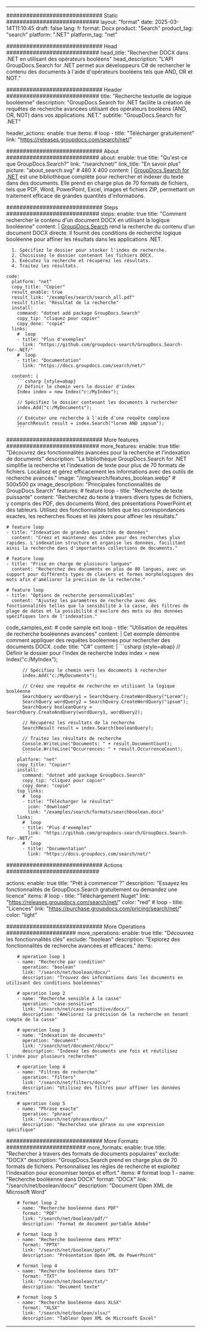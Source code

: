 
---
############################# Static ############################
layout: "format"
date:  2025-03-14T11:10:45
draft: false
lang: fr
format: Docx
product: "Search"
product_tag: "search"
platform: ".NET"
platform_tag: "net"

############################# Head ############################
head_title: "Rechercher DOCX dans .NET en utilisant des opérateurs booléens"
head_description: "L'API GroupDocs.Search for .NET permet aux développeurs C# de rechercher le contenu des documents à l'aide d'opérateurs booléens tels que AND, OR et NOT."

############################# Header ############################
title: "Recherche textuelle de logique booléenne" 
description: "GroupDocs.Search for .NET facilite la création de requêtes de recherche avancées utilisant des opérateurs booléens (AND, OR, NOT) dans vos applications .NET."
subtitle: "GroupDocs.Search for .NET" 

header_actions:
  enable: true
  items:
    #  loop
    - title: "Télécharger gratuitement"
      link: "https://releases.groupdocs.com/search/net/"
      
############################# About ############################
about:
    enable: true
    title: "Qu'est-ce que GroupDocs.Search?"
    link: "/search/net/"
    link_title: "En savoir plus"
    picture: "about_search.svg" # 480 X 400
    content: |
       [GroupDocs.Search for .NET](/search/net/) est une bibliothèque complète pour rechercher et indexer du texte dans des documents. Elle prend en charge plus de 70 formats de fichiers, tels que PDF, Word, PowerPoint, Excel, images et fichiers ZIP, permettant un traitement efficace de grandes quantités d'informations.

############################# Steps ############################
steps:
    enable: true
    title: "Comment rechercher le contenu d'un document DOCX en utilisant la logique booléenne"
    content: |
      [GroupDocs.Search](/search/net/) rend la recherche du contenu d'un document DOCX directe. Il fournit des conditions de recherche logique booléenne pour affiner les résultats dans les applications .NET.
      
      1. Spécifiez le dossier pour stocker l'index de recherche.
      2. Choisissez le dossier contenant les fichiers DOCX.
      3. Exécutez la recherche et récupérez les résultats.
      4. Traitez les résultats.
   
    code:
      platform: "net"
      copy_title: "Copier"
      result_enable: true
      result_link: "/examples/search/search_all.pdf"
      result_title: "Résultat de la recherche"
      install:
        command: "dotnet add package GroupDocs.Search"
        copy_tip: "cliquez pour copier"
        copy_done: "copié"
      links:
        #  loop
        - title: "Plus d'exemples"
          link: "https://github.com/groupdocs-search/GroupDocs.Search-for-.NET/"
        #  loop
        - title: "Documentation"
          link: "https://docs.groupdocs.com/search/net/"
          
      content: |
        ```csharp {style=abap}
        // Définir le chemin vers le dossier d'index
        Index index = new Index("c:/MyIndex");

        // Spécifiez le dossier contenant les documents à rechercher
        index.Add("c:/MyDocuments");

        // Exécuter une recherche à l'aide d'une requête complexe
        SearchResult result = index.Search("lorem AND impsum");
        ```            

############################# More features ############################
more_features:
  enable: true
  title: "Découvrez des fonctionnalités avancées pour la recherche et l'indexation de documents"
  description: "La bibliothèque GroupDocs.Search for .NET simplifie la recherche et l'indexation de texte pour plus de 70 formats de fichiers. Localisez et gérez efficacement les informations avec des outils de recherche avancés."
  image: "/img/search/features_boolean.webp" # 500x500 px
  image_description: "Principales fonctionnalités de GroupDocs.Search"
  features:
    # feature loop
    - title: "Recherche de texte puissante"
      content: "Recherchez du texte à travers divers types de fichiers, y compris des PDF, des documents Word, des présentations PowerPoint et des tableurs. Utilisez des fonctionnalités telles que les correspondances exactes, les recherches floues et les jokers pour affiner les résultats."

    # feature loop
    - title: "Indexation de grandes quantités de données"
      content: "Créez et maintenez des index pour des recherches plus rapides. L'indexation structure et organise les données, facilitant ainsi la recherche dans d'importantes collections de documents."

    # feature loop
    - title: "Prise en charge de plusieurs langues"
      content: "Recherchez des documents en plus de 80 langues, avec un support pour différents types de claviers et formes morphologiques des mots afin d'améliorer la précision de la recherche."

    # feature loop
    - title: "Options de recherche personnalisables"
      content: "Ajustez les paramètres de recherche avec des fonctionnalités telles que la sensibilité à la casse, des filtres de plage de dates et la possibilité d'exclure des mots ou des données spécifiques lors de l'indexation."
      
  code_samples_ext:
    # code sample ext loop
    - title: "Utilisation de requêtes de recherche booléennes avancées"
      content: |
        Cet exemple démontre comment appliquer des requêtes booléennes pour rechercher des documents DOCX.
      code:
        title: "C#"
        content: |
          ```csharp {style=abap}
          // Définir le dossier pour l'index de recherche
          Index index = new Index("c:/MyIndex");
              
          // Spécifiez le chemin vers les documents à rechercher
          index.Add("c:/MyDocuments");

          // Créez une requête de recherche en utilisant la logique booléenne
          SearchQuery wordQuery1 = SearchQuery.CreateWordQuery("Lorem");
          SearchQuery wordQuery2 = SearchQuery.CreateWordQuery("ipsum");
          SearchQuery booleanQuery = SearchQuery.CreateAndQuery(wordQuery1, wordQuery2);

          // Récupérez les résultats de la recherche
          SearchResult result = index.Search(booleanQuery);
          
          // Traitez les résultats de recherche
          Console.WriteLine("Documents: " + result.DocumentCount);
          Console.WriteLine("Occurrences: " + result.OccurrenceCount);
          ```
        platform: "net"
        copy_title: "Copier"
        install:
          command: "dotnet add package GroupDocs.Search"
          copy_tip: "cliquez pour copier"
          copy_done: "copié"
        top_links:
          #  loop
          - title: "Télécharger le résultat"
            icon: "download"
            link: "/examples/search/formats/searchboolean.docx"
        links:
          #  loop
          - title: "Plus d'exemples"
            link: "https://github.com/groupdocs-search/GroupDocs.Search-for-.NET/"
          #  loop
          - title: "Documentation"
            link: "https://docs.groupdocs.com/search/net/"
            

            


############################# Actions ############################

actions:
  enable: true
  title: "Prêt à commencer ?"
  description: "Essayez les fonctionnalités de GroupDocs.Search gratuitement ou demandez une licence"
  items:
    #  loop
    - title: "Téléchargement Nuget"
      link: "https://releases.groupdocs.com/search/net/"
      color: "red"
        #  loop
    - title: "Licences"
      link: "https://purchase.groupdocs.com/pricing/search/net/"
      color: "light"


############################# More Operations #####################
more_operations:
    enable: true
    title: "Découvrez les fonctionnalités clés"
    exclude: "boolean"
    description: "Explorez des fonctionnalités de recherche avancées et efficaces."
    items: 
          
        # operation loop 1
        - name: "Recherche par condition"
          operation: "boolean"
          link: "/search/net/boolean/docx/"
          description: "Trouvez des informations dans les documents en utilisant des conditions booléennes"

        # operation loop 2
        - name: "Recherche sensible à la casse"
          operation: "case-sensitive"
          link: "/search/net/case-sensitive/docx/"
          description: "Améliorez la précision de la recherche en tenant compte de la casse"

        # operation loop 3
        - name: "Indexation de documents"
          operation: "document"
          link: "/search/net/document/docx/"
          description: "Indexez les documents une fois et réutilisez l'index pour plusieurs recherches"

        # operation loop 4
        - name: "Filtres de recherche"
          operation: "filters"
          link: "/search/net/filters/docx/"
          description: "Utilisez des filtres pour affiner les données traitées"

        # operation loop 5
        - name: "Phrase exacte"
          operation: "phrase"
          link: "/search/net/phrase/docx/"
          description: "Recherchez une phrase ou une expression spécifique"
          
        
          
############################# More Formats ########################
more_formats:
    enable: true
    title: "Rechercher à travers des formats de documents populaires"
    exclude: "DOCX"
    description: "GroupDocs.Search prend en charge plus de 70 formats de fichiers. Personnalisez les règles de recherche et exploitez l'indexation pour économiser temps et effort."
    items: 
        # format loop 1
        - name: "Recherche booléenne dans DOCX"
          format: "DOCX"
          link: "/search/net/boolean/docx/"
          description: "Document Open XML de Microsoft Word"
          
        # format loop 2
        - name: "Recherche booléenne dans PDF"
          format: "PDF"
          link: "/search/net/boolean/pdf/"
          description: "Format de document portable Adobe"
          
        # format loop 3
        - name: "Recherche booléenne dans PPTX"
          format: "PPTX"
          link: "/search/net/boolean/pptx/"
          description: "Présentation Open XML de PowerPoint"

        # format loop 4
        - name: "Recherche booléenne dans TXT"
          format: "TXT"
          link: "/search/net/boolean/txt/"
          description: "Document texte"
          
        # format loop 5
        - name: "Recherche booléenne dans XLSX"
          format: "XLSX"
          link: "/search/net/boolean/xlsx/"
          description: "Tableur Open XML de Microsoft Excel"
  

---
